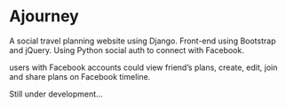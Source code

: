Ajourney
========
A social travel planning website using Django. Front-end using Bootstrap and jQuery. Using Python social auth to connect with Facebook.

users with Facebook accounts could view friend’s plans, create, edit, join and share plans on Facebook timeline. 

Still under development...
